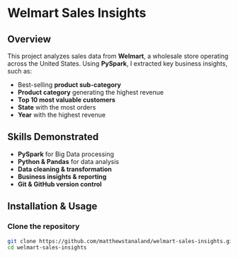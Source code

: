 # Welmart Sales Insights 

## Overview
This project analyzes sales data from **Welmart**, a wholesale store operating across the United States. Using **PySpark**, I extracted key business insights, such as:
-  Best-selling **product sub-category**
-  **Product category** generating the highest revenue
-  **Top 10 most valuable customers**
-  **State** with the most orders
-  **Year** with the highest revenue

## Skills Demonstrated 
-  **PySpark** for Big Data processing
-  **Python & Pandas** for data analysis
-  **Data cleaning & transformation**
-  **Business insights & reporting**
-  **Git & GitHub version control**

## Installation & Usage 
###  Clone the repository
```bash
git clone https://github.com/matthewstanaland/welmart-sales-insights.git
cd welmart-sales-insights

